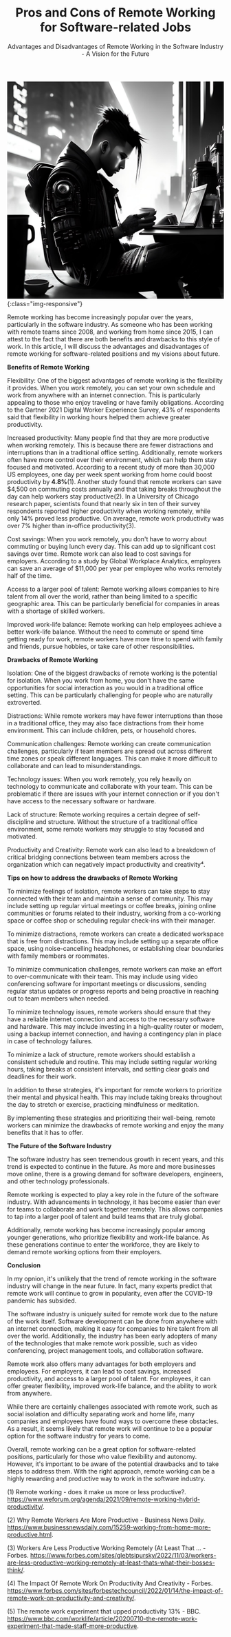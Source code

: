 ﻿---
layout: post
title: Pros and Cons of Remote Working for Software-related Jobs
subtitle: Advantages and Disadvantages of Remote Working in the Software Industry - A Vision for the Future
tags: [remote, remote work, home office, work from home, software industry, working from home]
comments: true
---

![Moving from Monolithic to Domain-Driven Design for a Distributed Web Application on Microsoft Cloud](../assets/img/posts/remote-work.jpg){:class="img-responsive"}

Remote working has become increasingly popular over the years, particularly in the software industry. As someone who has been working with remote teams since 2008, and working from home since 2015, I can attest to the fact that there are both benefits and drawbacks to this style of work. In this article, I will discuss the advantages and disadvantages of remote working for software-related positions and my visions about future.

**Benefits of Remote Working**

Flexibility: One of the biggest advantages of remote working is the flexibility it provides. When you work remotely, you can set your own schedule and work from anywhere with an internet connection. This is particularly appealing to those who enjoy traveling or have family obligations. According to the Gartner 2021 Digital Worker Experience Survey, 43% of respondents said that flexibility in working hours helped them achieve greater productivity. 

Increased productivity: Many people find that they are more productive when working remotely. This is because there are fewer distractions and interruptions than in a traditional office setting. Additionally, remote workers often have more control over their environment, which can help them stay focused and motivated. According to a recent study of more than 30,000 US employees, one day per week spent working from home could boost productivity by **4.8%**(1). Another study found that remote workers can save $4,500 on commuting costs annually and that taking breaks throughout the day can help workers stay productive(2). In a University of Chicago research paper, scientists found that nearly six in ten of their survey respondents reported higher productivity when working remotely, while only 14% proved less productive. On average, remote work productivity was over 7% higher than in-office productivity(3).

Cost savings: When you work remotely, you don't have to worry about commuting or buying lunch every day. This can add up to significant cost savings over time. Remote work can also lead to cost savings for employers. According to a study by Global Workplace Analytics, employers can save an average of $11,000 per year per employee who works remotely half of the time.

Access to a larger pool of talent: Remote working allows companies to hire talent from all over the world, rather than being limited to a specific geographic area. This can be particularly beneficial for companies in areas with a shortage of skilled workers.

Improved work-life balance: Remote working can help employees achieve a better work-life balance. Without the need to commute or spend time getting ready for work, remote workers have more time to spend with family and friends, pursue hobbies, or take care of other responsibilities.

**Drawbacks of Remote Working**

Isolation: One of the biggest drawbacks of remote working is the potential for isolation. When you work from home, you don't have the same opportunities for social interaction as you would in a traditional office setting. This can be particularly challenging for people who are naturally extroverted. 

Distractions: While remote workers may have fewer interruptions than those in a traditional office, they may also face distractions from their home environment. This can include children, pets, or household chores.

Communication challenges: Remote working can create communication challenges, particularly if team members are spread out across different time zones or speak different languages. This can make it more difficult to collaborate and can lead to misunderstandings.

Technology issues: When you work remotely, you rely heavily on technology to communicate and collaborate with your team. This can be problematic if there are issues with your internet connection or if you don't have access to the necessary software or hardware.

Lack of structure: Remote working requires a certain degree of self-discipline and structure. Without the structure of a traditional office environment, some remote workers may struggle to stay focused and motivated.

Productivity and Creativity: Remote work can also lead to a breakdown of critical bridging connections between team members across the organization which can negatively impact productivity and creativity⁴.

**Tips on how to address the drawbacks of Remote Working**

To minimize feelings of isolation, remote workers can take steps to stay connected with their team and maintain a sense of community. This may include setting up regular virtual meetings or coffee breaks, joining online communities or forums related to their industry, working from a co-working space or coffee shop or scheduling regular check-ins with their manager.

To minimize distractions, remote workers can create a dedicated workspace that is free from distractions. This may include setting up a separate office space, using noise-cancelling headphones, or establishing clear boundaries with family members or roommates.

To minimize communication challenges, remote workers can make an effort to over-communicate with their team. This may include using video conferencing software for important meetings or discussions, sending regular status updates or progress reports and being proactive in reaching out to team members when needed.

To minimize technology issues, remote workers should ensure that they have a reliable internet connection and access to the necessary software and hardware. This may include investing in a high-quality router or modem, using a backup internet connection, and having a contingency plan in place in case of technology failures.

To minimize a lack of structure, remote workers should establish a consistent schedule and routine. This may include setting regular working hours, taking breaks at consistent intervals, and setting clear goals and deadlines for their work.

In addition to these strategies, it's important for remote workers to prioritize their mental and physical health. This may include taking breaks throughout the day to stretch or exercise, practicing mindfulness or meditation.

By implementing these strategies and prioritizing their well-being, remote workers can minimize the drawbacks of remote working and enjoy the many benefits that it has to offer.

**The Future of the Software Industry**

The software industry has seen tremendous growth in recent years, and this trend is expected to continue in the future. As more and more businesses move online, there is a growing demand for software developers, engineers, and other technology professionals.

Remote working is expected to play a key role in the future of the software industry. With advancements in technology, it has become easier than ever for teams to collaborate and work together remotely. This allows companies to tap into a larger pool of talent and build teams that are truly global.

Additionally, remote working has become increasingly popular among younger generations, who prioritize flexibility and work-life balance. As these generations continue to enter the workforce, they are likely to demand remote working options from their employers.

**Conclusion**

In my opnion, it's unlikely that the trend of remote working in the software industry will change in the near future. In fact, many experts predict that remote work will continue to grow in popularity, even after the COVID-19 pandemic has subsided.

The software industry is uniquely suited for remote work due to the nature of the work itself. Software development can be done from anywhere with an internet connection, making it easy for companies to hire talent from all over the world. Additionally, the industry has been early adopters of many of the technologies that make remote work possible, such as video conferencing, project management tools, and collaboration software.

Remote work also offers many advantages for both employers and employees. For employers, it can lead to cost savings, increased productivity, and access to a larger pool of talent. For employees, it can offer greater flexibility, improved work-life balance, and the ability to work from anywhere.

While there are certainly challenges associated with remote work, such as social isolation and difficulty separating work and home life, many companies and employees have found ways to overcome these obstacles. As a result, it seems likely that remote work will continue to be a popular option for the software industry for years to come.

Overall, remote working can be a great option for software-related positions, particularly for those who value flexibility and autonomy. However, it's important to be aware of the potential drawbacks and to take steps to address them. With the right approach, remote working can be a highly rewarding and productive way to work in the software industry.



(1) Remote working - does it make us more or less productive?. 
https://www.weforum.org/agenda/2021/09/remote-working-hybrid-productivity/.

(2) Why Remote Workers Are More Productive - Business News Daily. 
https://www.businessnewsdaily.com/15259-working-from-home-more-productive.html.

(3) Workers Are Less Productive Working Remotely (At Least That ... - Forbes. 
https://www.forbes.com/sites/glebtsipursky/2022/11/03/workers-are-less-productive-working-remotely-at-least-thats-what-their-bosses-think/.

(4) The Impact Of Remote Work On Productivity And Creativity - Forbes. 
https://www.forbes.com/sites/forbestechcouncil/2022/01/14/the-impact-of-remote-work-on-productivity-and-creativity/.

(5) The remote work experiment that upped productivity 13% - BBC. 
https://www.bbc.com/worklife/article/20200710-the-remote-work-experiment-that-made-staff-more-productive.